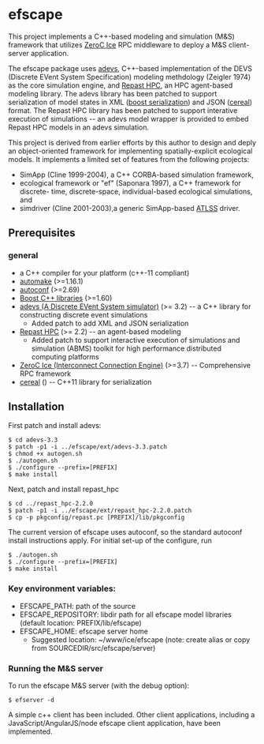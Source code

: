 
# efscape

This project implements a C++-based modeling and simulation (M&S) framework that
utilizes [ZeroC Ice](https://zeroc.com/) RPC middleware to deploy a M&S client-server application.

The efscape package uses [adevs](https://web.ornl.gov/~nutarojj/adevs/), C++-based implementation of the DEVS (Discrete EVent System Specification) modeling methdology (Zeigler 1974) as the core simulation engine, and [Repast HPC](https://repast.github.io/repast_hpc.html), an HPC agent-based modeling library. The adevs library has been patched to support serialization of model states in XML ([boost serialization](https://www.boost.org/)) and JSON ([cereal](https://uscilab.github.io/cereal/)) format. The Repast HPC library has been patched to support interative execution of simulations -- an adevs model wrapper is provided to embed Repast HPC models in an adevs simulation.

This project is derived from earlier efforts by this author to design and deply an object-oriented framework for implementing spatially-explicit ecological models. It implements a limited set of features from the following projects:
 * SimApp (Cline 1999-2004), a C++ CORBA-based simulation framework,
 * ecological framework or "ef" (Saponara 1997), a C++ framework for discrete-
   time, discrete-space, individual-based ecological simulations, and
 * simdriver (Cline 2001-2003),a generic SimApp-based [ATLSS](http://atlss/org) driver.

## Prerequisites

### general
+ a C++ compiler for your platform (c++-11 compliant)
+ [automake](https://www.gnu.org/software/automake/)  (>=1.16.1)
+ [autoconf](https://www.gnu.org/software/autoconf) (>=2.69)
+ [Boost C++ libraries](https://www.boost.org/) (>=1.60)
+ [adevs (A Discrete EVent System simulator)](https://web.ornl.gov/~nutarojj/adevs/) (>= 3.2) -- a C++ library for constructing discrete event simulations
    * Added patch to add XML and JSON serialization
+ [Repast HPC](https://repast.github.io/repast_hpc.html) (>= 2.2) --  an agent-based modeling
    * Added patch to support interactive execution of simulations
and simulation (ABMS) toolkit for high performance distributed computing platforms
+ [ZeroC Ice (Interconnect Connection Engine)](https://zeroc.com/) (>=3.7) -- Comprehensive RPC framework
+ [cereal](https://uscilab.github.io/cereal/) () -- C++11 library for serialization

## Installation
First patch and install adevs:
```
$ cd adevs-3.3
$ patch -p1 -i ../efscape/ext/adevs-3.3.patch
$ chmod +x autogen.sh
$ ./autogen.sh
$ ./configure --prefix=[PREFIX]
$ make install
```

Next, patch and install repast_hpc
```
$ cd ../repast_hpc-2.2.0
$ patch -p1 -i ../efscape/ext/repast_hpc-2.2.0.patch
$ cp -p pkgconfig/repast.pc [PREFIX]/lib/pkgconfig
```

The current version of efscape uses autoconf, so the standard autoconf install
instructions apply. For initial set-up of the configure, run

```
$ ./autogen.sh
$ ./configure --prefix=[PREFIX]
$ make install
```

### Key environment variables:
+ EFSCAPE_PATH: path of the source
+ EFSCAPE_REPOSITORY: libdir path for all efscape model libraries (default location: PREFIX/lib/efscape)
+ EFSCAPE_HOME: efscape server home
    * Suggested location: ~/www/ice/efscape (note: create alias or copy from SOURCEDIR/src/efscape/server)

### Running the M&S server

To run the efscape M&S server (with the debug option):

```
$ efserver -d
```

A simple c++ client has been included. Other client applications, including a JavaScript/AngularJS/node efscape client application, have been implemented.